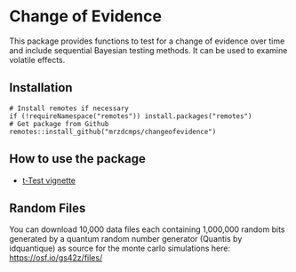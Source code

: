 # Change of Evidence
This package provides functions to test for a change of evidence over time and include sequential Bayesian testing methods. It can be used to examine volatile effects.

  ## Installation
    # Install remotes if necessary
    if (!requireNamespace("remotes")) install.packages("remotes")
    # Get package from Github
    remotes::install_github("mrzdcmps/changeofevidence")
    
  ## How to use the package
  * [t-Test vignette](https://mrzdcmps.github.io/vignette-t-test-html.html)
  
  ## Random Files
  
  You can download 10,000 data files each containing 1,000,000 random bits generated by a quantum random number generator (Quantis by idquantique) as source for the monte carlo simulations here:
  https://osf.io/gs42z/files/
